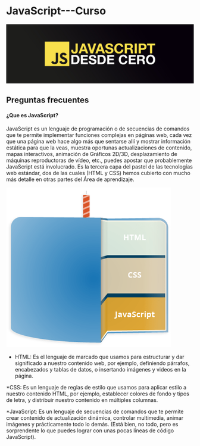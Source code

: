 # JavaScript---Curso
<img src="https://github.com/Mauri-Cerda/JavaScript---Curso/blob/main/Imagen/header.jpg">

<br>

## Preguntas frecuentes

#### ¿Que es JavaScript?

JavaScript es un lenguaje de programación o de secuencias de comandos que te permite implementar funciones complejas en páginas web, cada vez que una página web hace algo más que sentarse allí y mostrar información estática para que la veas, muestra oportunas actualizaciones de contenido, mapas interactivos, animación de Gráficos 2D/3D, desplazamiento de máquinas reproductoras de vídeo, etc., puedes apostar que probablemente JavaScript está involucrado. Es la tercera capa del pastel de las tecnologías web estándar, dos de las cuales (HTML y CSS) hemos cubierto con mucho más detalle en otras partes del Área de aprendizaje.

<img src="https://github.com/Mauri-Cerda/JavaScript---Curso/blob/main/Imagen/cake.png">

* HTML: Es el lenguaje de marcado que usamos para estructurar y dar significado a nuestro contenido web, por ejemplo, definiendo párrafos, encabezados y tablas de datos, o insertando imágenes y videos en la página.
  
*CSS: Es un lenguaje de reglas de estilo que usamos para aplicar estilo a nuestro contenido HTML, por ejemplo, establecer colores de fondo y tipos de letra, y distribuir nuestro contenido en múltiples columnas.

*JavaScript: Es un lenguaje de secuencias de comandos que te permite crear contenido de actualización dinámica, controlar multimedia, animar imágenes y prácticamente todo lo demás. (Está bien, no todo, pero es sorprendente lo que puedes lograr con unas pocas líneas de código JavaScript).
